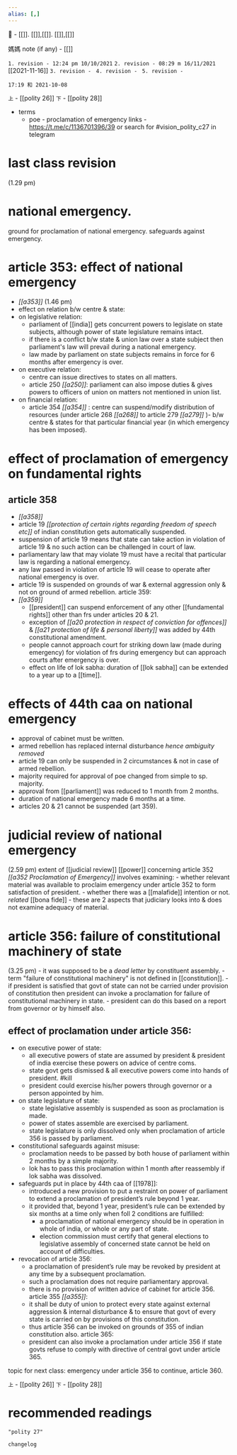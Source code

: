 ```yaml
---
alias: [,]
---
```

🔖 - [[]]. [[]],[[]]. [[]],[[]]

媽媽 note (if any) - [[]]

`1. revision - 12:24 pm 10/10/2021`
`2. revision - 08:29 m 16/11/2021` [[2021-11-16]]
`3. revision - `
`4. revision - `
`5. revision - `
		
`17:19 和 2021-10-08`

`上` - [[polity 26]]
`下` - [[polity 28]]

- terms
	 - poe - proclamation of emergency
links - https://t.me/c/1136701396/39
or
search for #vision_polity_c27 in telegram

# last class revision
(1.29 pm)
# national emergency.
ground for proclamation of national emergency.
safeguards against emergency.
# article 353: effect of national emergency
- _[[a353]]_
(1.46 pm)
- effect on relation b/w centre & state:
- on legislative relation:
	- parliament of [[india]] gets concurrent powers to legislate on state subjects, although power of state legislature remains intact.
	- if there is a conflict b/w state & union law over a state subject then parliament's law will prevail during a national emergency.
	- law made by parliament on state subjects remains in force for 6 months after emergency is over.
- on executive relation:
	- centre can issue directives to states on all matters.
	- article 250 _[[a250]]_: parliament can also impose duties & gives powers to officers of union on matters not mentioned in union list.
- on financial relation:
	- article 354 _[[a354]]_ : centre can suspend/modify distribution of resources (under article 268 _[[a268]]_ to article 279 _[[a279]]_ )- b/w centre & states for that particular financial year (in which emergency has been imposed).
# effect of proclamation of emergency on fundamental rights
## article 358
- _[[a358]]_
- article 19 _[[protection of certain rights regarding freedom of speech etc]]_ of indian constitution gets automatically suspended.
- suspension of article 19 means that state can take action in violation of article 19 & no such action can be challenged in court of law.
- parliamentary law that may violate 19 must have a recital that particular law is regarding a national emergency.
- any law passed in violation of article 19 will cease to operate after national emergency is over.
- article 19 is suspended on grounds of war & external aggression only & not on ground of armed rebellion.
article 359:
- _[[a359]]_
	- [[president]] can suspend enforcement of any other [[fundamental rights]] other than frs under articles 20 & 21.
	- exception of _[[a20 protection in respect of conviction for offences]]_ & _[[a21 protection of life & personal liberty]]_ was added by 44th constitutional amendment.
	- people cannot approach court for striking down law (made during emergency) for violation of frs during emergency but can approach courts after emergency is over.
	- effect on life of lok sabha: duration of [[lok sabha]] can be extended to a year up to a [[time]].
# effects of 44th caa on national emergency
- approval of cabinet must be written.
- armed rebellion has replaced internal disturbance _hence ambiguity removed_
- article 19 can only be suspended in 2 circumstances & not in case of armed rebellion.
- majority required for approval of poe changed from simple to sp. majority.
- approval from [[parliament]] was reduced to 1 month from 2 months.
- duration of national emergency made 6 months at a time.
- articles 20 & 21 cannot be suspended (art 359).
# judicial review of national emergency
(2.59 pm)
extent of [[judicial review]] [[power]] concerning article 352 _[[a352 Proclamation of Emergency]]_ involves examining:
	- whether relevant material was available to proclaim emergency under article 352 to form satisfaction of president.
	- whether there was a [[malafide]] intention or not. _related_ [[bona fide]]
	- these are 2 aspects that judiciary looks into & does not examine adequacy of material.
# article 356: failure of constitutional machinery of state
(3.25 pm) 
	- it was supposed to be a _dead letter_ by constituent assembly.
	- term "failure of constitutional machinery" is not defined in [[constitution]].
	- if president is satisfied that govt of state can not be carried under provision of constitution then president can invoke a proclamation for failure of constitutional machinery in state.
	- president can do this based on a report from governor or by himself also.
## effect of proclamation under article 356:
- on executive power of state:
	- all executive powers of state are assumed by president & president of india exercise these powers on advice of centre coms.
	- state govt gets dismissed & all executive powers come into hands of president. #kill 
	- president could exercise his/her powers through governor or a person appointed by him.
- on state legislature of state:
	- state legislative assembly is suspended as soon as proclamation is made. 
	- power of states assemble are exercised by parliament.
	- state legislature is only dissolved only when proclamation of article 356 is passed by parliament.
- constitutional safeguards against misuse:
	- proclamation needs to be passed by both house of parliament within 2 months by a simple majority.
	- lok has to pass this proclamation within 1 month after reassembly if lok sabha was dissolved.
- safeguards put in place by 44th caa of [[1978]]:
	- introduced a new provision to put a restraint on power of parliament to extend a proclamation of president’s rule beyond 1 year.
	- it provided that, beyond 1 year, president’s rule can be extended by six months at a time only when foll 2 conditions are fulfilled:
		- a proclamation of national emergency should be in operation in whole of india, or whole or any part of state.
		- election commission must certify that general elections to legislative assembly of concerned state cannot be held on account of difficulties.
- revocation of article 356:
	- a proclamation of president’s rule may be revoked by president at any time by a subsequent proclamation.
	- such a proclamation does not require parliamentary approval.
	- there is no provision of written advice of cabinet for article 356.
article 355 _[[a355]]_:
	- it shall be duty of union to protect every state against external aggression & internal disturbance & to ensure that govt of every state is carried on by provisions of this constitution.
	- thus article 356 can be invoked on grounds of 355 of indian constitution also.
article 365:
	- president can also invoke a proclamation under article 356 if state govts refuse to comply with directive of central govt under article 365.

topic for next class: emergency under article 356 to continue, article 360.

`上` - [[polity 26]]
`下` - [[polity 28]]
# recommended readings
```query
"polity 27"
```

```plain
changelog

```